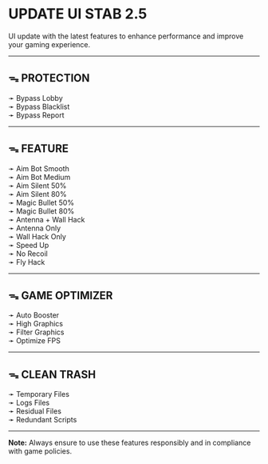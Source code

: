 # UPDATE UI STAB 2.5
UI update with the latest features to enhance performance and improve your gaming experience.  

---

## ᯓ PROTECTION  
➛ Bypass Lobby  
➛ Bypass Blacklist  
➛ Bypass Report  

---

## ᯓ FEATURE  
➛ Aim Bot Smooth  
➛ Aim Bot Medium  
➛ Aim Silent 50%  
➛ Aim Silent 80%  
➛ Magic Bullet 50%  
➛ Magic Bullet 80%  
➛ Antenna + Wall Hack  
➛ Antenna Only  
➛ Wall Hack Only  
➛ Speed Up  
➛ No Recoil  
➛ Fly Hack  

---

## ᯓ GAME OPTIMIZER  
➛ Auto Booster  
➛ High Graphics  
➛ Filter Graphics  
➛ Optimize FPS  

---

## ᯓ CLEAN TRASH  
➛ Temporary Files  
➛ Logs Files  
➛ Residual Files  
➛ Redundant Scripts  

---

**Note:**
Always ensure to use these features responsibly and in compliance with game policies.
